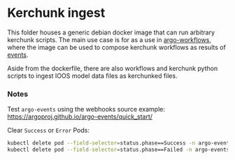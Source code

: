 # Kerchunk ingest

This folder houses a generic debian docker image that can run arbitrary kerchunk scripts. The main use case is for as a use in [argo-workflows](https://argoproj.github.io/argo-workflows), where the image can be used to compose kerchunk workflows as results of [events](https://argoproj.github.io/argo-events/).

Aside from the dockerfile, there are also workflows and kerchunk python scripts to ingest IOOS model data files as kerchunked files.

### Notes

Test `argo-events` using the webhooks source example: https://argoproj.github.io/argo-events/quick_start/

Clear `Success` or `Error` Pods: 

```bash
kubectl delete pod --field-selector=status.phase==Success -n argo-events
kubectl delete pod --field-selector=status.phase==Failed -n argo-events
```
